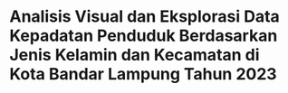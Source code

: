 # Analisis Visual dan Eksplorasi Data Kepadatan Penduduk Berdasarkan Jenis Kelamin dan Kecamatan di Kota Bandar Lampung Tahun 2023
